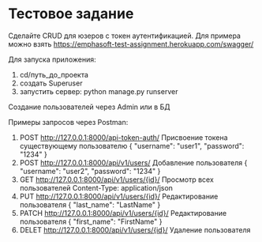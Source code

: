 # Тестовое задание

Сделайте CRUD для юзеров с токен аутентификацией. 
Для примера можно взять https://emphasoft-test-assignment.herokuapp.com/swagger/

Для запуска приложения:
1) cd/путь_до_проекта
2) создать Superuser
3) запустить сервер: python manage.py runserver

Создание пользователей через Admin или в БД

Примеры запросов через Postman: 
1) POST  http://127.0.0.1:8000/api-token-auth/    Присвоение токена существующему пользователю  { "username": "user1", "password": "1234" } 
2) POST  http://127.0.0.1:8000/api/v1/users/      Добавление пользователя                       { "username": "user2", "password": "1234" }
3) GET   http://127.0.0.1:8000/api/v1/users/{id}/ Просмотр всех пользователей                   Content-Type: application/json 
4) PUT   http://127.0.0.1:8000/api/v1/users/{id}/ Редактирование пользователя                   { "last_name": "LastName" } 
5) PATCH http://127.0.0.1:8000/api/v1/users/{id}/ Редактирование пользователя                   { "first_name": "FirstName" } 
6) DELET http://127.0.0.1:8000/api/v1/users/{id}/ Удаление пользователя 
